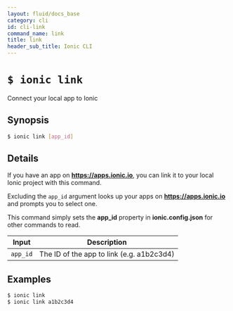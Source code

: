 ```yaml
---
layout: fluid/docs_base
category: cli
id: cli-link
command_name: link
title: link
header_sub_title: Ionic CLI
---
```


# `$ ionic link`

Connect your local app to Ionic
## Synopsis

```bash
$ ionic link [app_id]
```
  
## Details

If you have an app on **https://apps.ionic.io**, you can link it to your local Ionic project with this command.

Excluding the `app_id` argument looks up your apps on **https://apps.ionic.io** and prompts you to select one.

This command simply sets the **app_id** property in **ionic.config.json** for other commands to read.


Input | Description
----- | ----------
`app_id` | The ID of the app to link (e.g. a1b2c3d4)




## Examples

```bash
$ ionic link 
$ ionic link a1b2c3d4
```
